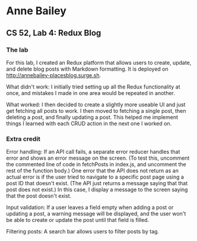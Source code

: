 # Anne Bailey
## CS 52, Lab 4: Redux Blog

### The lab
For this lab, I created an Redux platform that allows users to create, update, and delete blog posts with Markdown formatting. It is deployed on http://annebailey-placesblog.surge.sh.

What didn't work: I initially tried setting up all the Redux functionality at once, and mistakes I made in one area would be repeated in another.

What worked: I then decided to create a slightly more useable UI and just get fetching all posts to work. I then moved to fetching a single post, then deleting a post, and finally updating a post. This helped me implement things I learned with each CRUD action in the next one I worked on.

### Extra credit
Error handling: If an API call fails, a separate error reducer handles that error and shows an error message on the screen. (To test this, uncomment the commented line of code in fetchPosts in index.js, and uncomment the rest of the function body.) One error that the API does not return as an actual error is if the user tried to navigate to a specific post page using a post ID that doesn't exist. (The API just returns a message saying that that post does not exist.) In this case, I display a message to the screen saying that the post doesn't exist.

Input validation: If a user leaves a field empty when adding a post or updating a post, a warning message will be displayed, and the user won't be able to create or update the post until that field is filled. 

Filtering posts: A search bar allows users to filter posts by tag. 


